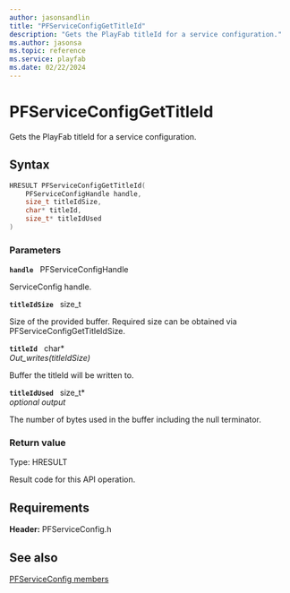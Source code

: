 ```yaml
---
author: jasonsandlin
title: "PFServiceConfigGetTitleId"
description: "Gets the PlayFab titleId for a service configuration."
ms.author: jasonsa
ms.topic: reference
ms.service: playfab
ms.date: 02/22/2024
---
```


# PFServiceConfigGetTitleId  

Gets the PlayFab titleId for a service configuration.  

## Syntax  
  
```cpp
HRESULT PFServiceConfigGetTitleId(  
    PFServiceConfigHandle handle,  
    size_t titleIdSize,  
    char* titleId,  
    size_t* titleIdUsed  
)  
```  
  
### Parameters  
  
**`handle`** &nbsp; PFServiceConfigHandle  
  
ServiceConfig handle.  
  
**`titleIdSize`** &nbsp; size_t  
  
Size of the provided buffer. Required size can be obtained via PFServiceConfigGetTitleIdSize.  
  
**`titleId`** &nbsp; char*  
*_Out_writes_(titleIdSize)*  
  
Buffer the titleId will be written to.  
  
**`titleIdUsed`** &nbsp; size_t*  
*optional output*  
  
The number of bytes used in the buffer including the null terminator.  
  
  
### Return value
Type: HRESULT
  
Result code for this API operation.
  
  
## Requirements  
  
**Header:** PFServiceConfig.h
  
## See also  
[PFServiceConfig members](../pfserviceconfig_members.md)  

  
  
